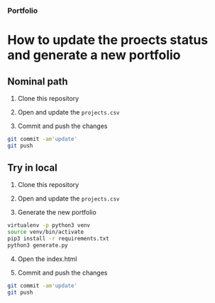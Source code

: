### Portfolio

# How to update the proects status and generate a new portfolio

## Nominal path

1. Clone this repository

2. Open and update the ```projects.csv```

3. Commit and push the changes

```bash 
git commit -am'update' 
git push
```


## Try in local 

1. Clone this repository

2. Open and update the ```projects.csv```

3. Generate the new portfolio

```bash 
virtualenv -p python3 venv
source venv/bin/activate
pip3 install -r requirements.txt
python3 generate.py
```
4. Open the index.html

5. Commit and push the changes

```bash 
git commit -am'update' 
git push
```